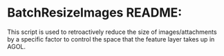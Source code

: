 # BatchResizeImages README:

This script is used to retroactively reduce the size of images/attachments by a specific factor to control the space that the feature layer takes up in AGOL.

